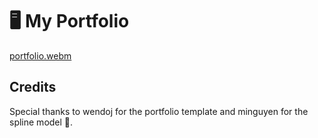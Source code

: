 # 🖥️ My Portfolio
[portfolio.webm](https://github.com/user-attachments/assets/915dade8-db40-4610-a21d-0ea4349def88)

## Credits 
Special thanks to wendoj for the portfolio template and minguyen for the spline model 🎉.
